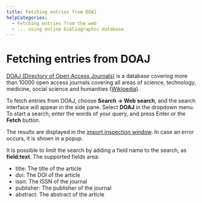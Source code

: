 ```yaml
---
title: Fetching entries from DOAJ
helpCategories:
  - Fetching entries from the web
  - ... using online bibliographic database
---
```


# Fetching entries from DOAJ

[DOAJ \(Directory of Open Access Journals\)](http://doaj.org/) is a database covering more than 10000 open access journals covering all areas of science, technology, medicine, social science and humanities \([Wikipedia](https://en.wikipedia.org/wiki/Directory_of_Open_Access_Journals)\).

To fetch entries from DOAJ, choose **Search → Web search**, and the search interface will appear in the side pane. Select **DOAJ** in the dropdown menu. To start a search, enter the words of your query, and press Enter or the **Fetch** button.

The results are displayed in the [import inspection window](../import-export/). In case an error occurs, it is shown in a popup.

It is possible to limit the search by adding a field name to the search, as **field:text**. The supported fields area:

* title: The title of the article
* doi: The DOI of the article
* issn: The ISSN of the journal
* publisher: The publisher of the journal
* abstract: The abstract of the article

